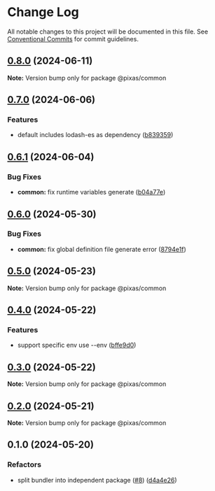 # Change Log

All notable changes to this project will be documented in this file.
See [Conventional Commits](https://conventionalcommits.org) for commit guidelines.

## [0.8.0](https://github.com/kagawagao/pixas/compare/v0.7.3...v0.8.0) (2024-06-11)

**Note:** Version bump only for package @pixas/common

## [0.7.0](https://github.com/kagawagao/pixas/compare/v0.6.4...v0.7.0) (2024-06-06)

### Features

- default includes lodash-es as dependency ([b839359](https://github.com/kagawagao/pixas/commit/b839359d43f4fa03cecb188368932428e1d9dfe8))

## [0.6.1](https://github.com/kagawagao/pixas/compare/v0.6.0...v0.6.1) (2024-06-04)

### Bug Fixes

- **common:** fix runtime variables generate ([b04a77e](https://github.com/kagawagao/pixas/commit/b04a77e10279a782e5f0bdde742bfec49bf89328))

## [0.6.0](https://github.com/kagawagao/pixas/compare/v0.5.0...v0.6.0) (2024-05-30)

### Bug Fixes

- **common:** fix global definition file generate error ([8794e1f](https://github.com/kagawagao/pixas/commit/8794e1f6182de4fcdf21dada394de5a1c38d38e8))

## [0.5.0](https://github.com/kagawagao/pixas/compare/v0.4.1...v0.5.0) (2024-05-23)

**Note:** Version bump only for package @pixas/common

## [0.4.0](https://github.com/kagawagao/pixas/compare/v0.3.0...v0.4.0) (2024-05-22)

### Features

- support specific env use --env ([bffe9d0](https://github.com/kagawagao/pixas/commit/bffe9d0b7675b12d4ee832c2c2595e6508ff9d67))

## [0.3.0](https://github.com/kagawagao/pixas/compare/v0.2.1...v0.3.0) (2024-05-22)

**Note:** Version bump only for package @pixas/common

## [0.2.0](https://github.com/kagawagao/pixas/compare/v0.1.2...v0.2.0) (2024-05-21)

**Note:** Version bump only for package @pixas/common

## 0.1.0 (2024-05-20)

### Refactors

- split bundler into independent package ([#8](https://github.com/kagawagao/pixas/issues/8)) ([d4a4e26](https://github.com/kagawagao/pixas/commit/d4a4e267d0dc96799df3d4ff90871ae52d5d3fc6))
